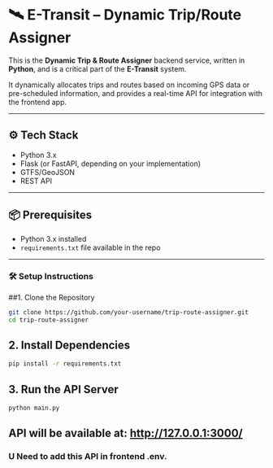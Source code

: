 # 🛰️ E-Transit – Dynamic Trip/Route Assigner

This is the **Dynamic Trip & Route Assigner** backend service, written in **Python**, and is a critical part of the **E-Transit** system.

It dynamically allocates trips and routes based on incoming GPS data or pre-scheduled information, and provides a real-time API for integration with the frontend app.

---

## ⚙️ Tech Stack

- Python 3.x
- Flask (or FastAPI, depending on your implementation)
- GTFS/GeoJSON
- REST API

---

## 📦 Prerequisites

- Python 3.x installed
- `requirements.txt` file available in the repo

---

### 🛠️ Setup Instructions
##1. Clone the Repository
```bash
git clone https://github.com/your-username/trip-route-assigner.git
cd trip-route-assigner
```

## 2. Install Dependencies
```bash
pip install -r requirements.txt
```
## 3. Run the API Server
```bash
python main.py
```
## API will be available at: http://127.0.0.1:3000/

### U Need to add this API in frontend .env.
